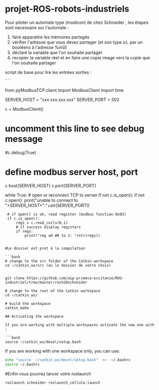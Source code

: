 # projet-ROS-robots-industriels

Pour piloter un automate type (modicon) de chez Schneider , les étapes sont necessaire sur l'automate :

1. faire apparaitre les mémoires partagés
2. vérifier l'adresse que vous devez partager (et son type ici, par un booléens à l'adresse %m0)
3. déclaré la variable que l'on souhaite partager
4. recopier la variable réel et en faire une copie image vers la copie que l'on souhaite partager

script de base pour lire les entrées sorties :

 	```
from pyModbusTCP.client import ModbusClient
import time

SERVER_HOST = "xxx.xxx.xxx.xxx"
SERVER_PORT = 502

c = ModbusClient()

# uncomment this line to see debug message
#c.debug(True)

# define modbus server host, port
c.host(SERVER_HOST)
c.port(SERVER_PORT)

while True:
     # open or reconnect TCP to server
     if not c.is_open():
         if not c.open():
             print("unable to connect to "+SERVER_HOST+":"+str(SERVER_PORT))

     # if open() is ok, read register (modbus function 0x03)
     if c.is_open():
         regs = c.read_coils(0,1)
         # if success display registers
         if regs:
             print("reg ad #0 to 1: "+str(regs))
``` 

#Le dossier est pret à la compilation

```bash
# change to the src folder of the Catkin workspace
cd ~/catkin_ws/src (ou le dossier de votre choix)


git clone https://github.com/aip-primeca-occitanie/ROS-industriel/tree/master/ros%20schneider

# change to the root of the Catkin workspace
cd ~/catkin_ws/

# build the workspace
catkin_make
```

```
## Activating the workspace

If you are working with multiple workspaces activate the new one with :

```bash
source ~/catkin_ws/devel/setup.bash
```

If you are working with one workspace only, you can use:

```bash
echo "source  ~/catkin_ws/devel/setup.bash"  >>  ~/.bashrc 
source ~/.bashrc 
```

#Enfin vous pourrez lancer votre roslaunch
```
roslaunch schneider roslaunch_cellule.launch
````
